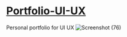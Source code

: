# <a href="https://shrxddhx.github.io/Portfolio-UI-UX/" target="_blank">Portfolio-UI-UX</a>
Personal portfolio for UI UX
![Screenshot (76)](https://github.com/shrxddhx/Portfolio-UI-UX/assets/133136318/ce367aa4-e362-46c7-a2db-33da2f1f4270)
